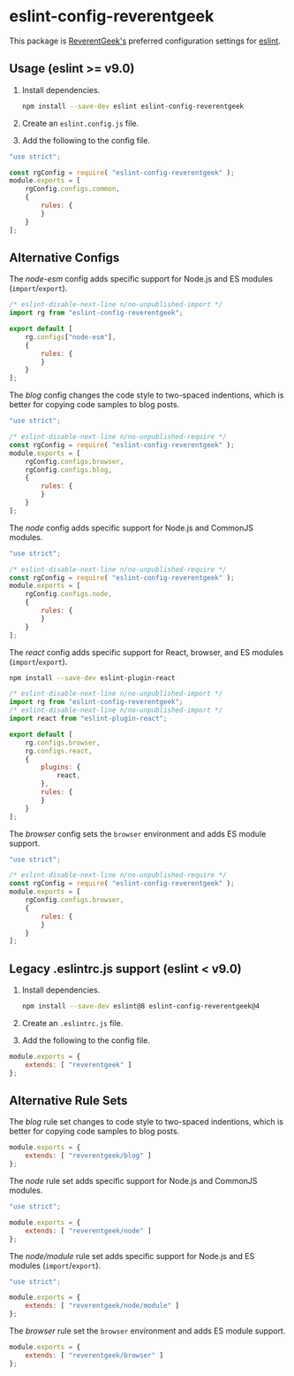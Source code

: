<!-- markdownlint-disable MD010 -->
# eslint-config-reverentgeek

This package is [ReverentGeek's](https://twitter.com/reverentgeek) preferred configuration settings for [eslint](https://eslint.org/).

## Usage (eslint >= v9.0)

1. Install dependencies.

	```sh
	npm install --save-dev eslint eslint-config-reverentgeek
	```

2. Create an `eslint.config.js` file.
3. Add the following to the config file.

```js
"use strict";

const rgConfig = require( "eslint-config-reverentgeek" );
module.exports = [
	rgConfig.configs.common,
	{
		rules: {
		}
	}
];
```

## Alternative Configs

The _node-esm_ config adds specific support for Node.js and ES modules (`import`/`export`).

```js
/* eslint-disable-next-line n/no-unpublished-import */
import rg from "eslint-config-reverentgeek";

export default [
	rg.configs["node-esm"],
	{
		rules: {
		}
	}
];
```

The _blog_ config changes the code style to two-spaced indentions, which is better for copying code samples to blog posts.

```js
"use strict";

/* eslint-disable-next-line n/no-unpublished-require */
const rgConfig = require( "eslint-config-reverentgeek" );
module.exports = [
	rgConfig.configs.browser,
	rgConfig.configs.blog,
	{
		rules: {
		}
	}
];
```

The _node_ config adds specific support for Node.js and CommonJS modules.

```js
"use strict";

/* eslint-disable-next-line n/no-unpublished-require */
const rgConfig = require( "eslint-config-reverentgeek" );
module.exports = [
	rgConfig.configs.node,
	{
		rules: {
		}
	}
];
```

The _react_ config adds specific support for React, browser, and ES modules (`import`/`export`).

```sh
npm install --save-dev eslint-plugin-react
```

```js
/* eslint-disable-next-line n/no-unpublished-import */
import rg from "eslint-config-reverentgeek";
/* eslint-disable-next-line n/no-unpublished-import */
import react from "eslint-plugin-react";

export default [
	rg.configs.browser,
	rg.configs.react,
	{
		plugins: {
			react,
		},
		rules: {
		}
	}
];
```

The _browser_ config sets the `browser` environment and adds ES module support.

```js
"use strict";

/* eslint-disable-next-line n/no-unpublished-require */
const rgConfig = require( "eslint-config-reverentgeek" );
module.exports = [
	rgConfig.configs.browser,
	{
		rules: {
		}
	}
];
```

## Legacy .eslintrc.js support (eslint < v9.0)

1. Install dependencies.

	```sh
	npm install --save-dev eslint@8 eslint-config-reverentgeek@4
	```

2. Create an `.eslintrc.js` file.
3. Add the following to the config file.

```js
module.exports = {
	extends: [ "reverentgeek" ]
};
```

## Alternative Rule Sets

The _blog_ rule set changes to code style to two-spaced indentions, which is better for copying code samples to blog posts.

```js
module.exports = {
	extends: [ "reverentgeek/blog" ]
};
```

The _node_ rule set adds specific support for Node.js and CommonJS modules.

```js
"use strict";

module.exports = {
	extends: [ "reverentgeek/node" ]
};
```

The _node/module_ rule set adds specific support for Node.js and ES modules (`import`/`export`).

```js
"use strict";

module.exports = {
	extends: [ "reverentgeek/node/module" ]
};
```

The _browser_ rule set the `browser` environment and adds ES module support.

```js
module.exports = {
	extends: [ "reverentgeek/browser" ]
};
```
